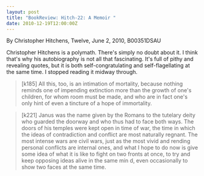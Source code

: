 ```yaml
---
layout: post
title: "BookReview: Hitch-22: A Memoir "
date: 2010-12-19T12:00:00Z
---
```

By Christopher Hitchens, Twelve, June 2, 2010, B00351DSAU

Christopher Hitchens is a polymath.  There's simply no doubt about
it.  I think that's why his autobiography is not all that
fascinating.  It's full of pithy and revealing quotes, but it is both
self-congratulating and self-flagellating at the same time.  I stopped
reading it midway through.


> [k185] All this, too, is an intimation of mortality, because nothing
> reminds one of impending extinction more than the growth of one's
> children, for whom room must be made, and who are in fact one's only
> hint of even a tincture of a hope of immortality.



> [k221] Janus was the name given by the Romans to the tutelary deity
> who guarded the doorway and who thus had to face both ways. The doors
> of his temples were kept open in time of war, the time in which the
> ideas of contradiction and conflict are most naturally regnant. The
> most intense wars are civil wars, just as the most vivid and rending
> personal conflicts are internal ones, and what I hope to do now is
> give some idea of what it is like to fight on two fronts at once, to
> try and keep opposing ideas alive in the same min d, even occasionally
> to show two faces at the same time.



